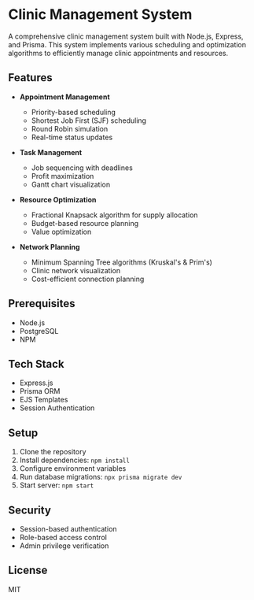 # Clinic Management System

A comprehensive clinic management system built with Node.js, Express, and Prisma. This system implements various scheduling and optimization algorithms to efficiently manage clinic appointments and resources.

## Features

- **Appointment Management**
  - Priority-based scheduling
  - Shortest Job First (SJF) scheduling
  - Round Robin simulation
  - Real-time status updates

- **Task Management**
  - Job sequencing with deadlines
  - Profit maximization
  - Gantt chart visualization

- **Resource Optimization** 
  - Fractional Knapsack algorithm for supply allocation
  - Budget-based resource planning
  - Value optimization

- **Network Planning**
  - Minimum Spanning Tree algorithms (Kruskal's & Prim's)
  - Clinic network visualization
  - Cost-efficient connection planning

## Prerequisites

- Node.js
- PostgreSQL
- NPM

## Tech Stack

- Express.js
- Prisma ORM
- EJS Templates
- Session Authentication

## Setup

1. Clone the repository
2. Install dependencies: `npm install`
3. Configure environment variables
4. Run database migrations: `npx prisma migrate dev`
5. Start server: `npm start`

## Security

- Session-based authentication
- Role-based access control
- Admin privilege verification

## License

MIT
